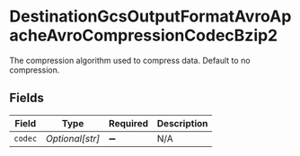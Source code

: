 # DestinationGcsOutputFormatAvroApacheAvroCompressionCodecBzip2

The compression algorithm used to compress data. Default to no compression.


## Fields

| Field              | Type               | Required           | Description        |
| ------------------ | ------------------ | ------------------ | ------------------ |
| `codec`            | *Optional[str]*    | :heavy_minus_sign: | N/A                |